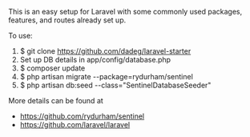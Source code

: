 This is an easy setup for Laravel with some commonly used packages, features, and routes already set up.

To use:

1. $ git clone https://github.com/dadeg/laravel-starter
2. Set up DB details in app/config/database.php
3. $ composer update
4. $ php artisan migrate --package=rydurham/sentinel
5. $ php artisan db:seed --class="SentinelDatabaseSeeder"

More details can be found at 

- https://github.com/rydurham/sentinel
- https://github.com/laravel/laravel

